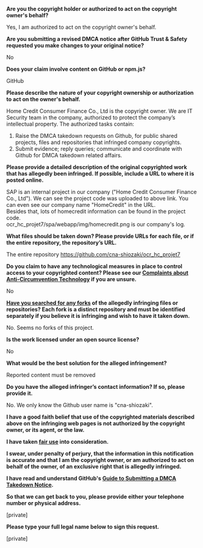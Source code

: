 **Are you the copyright holder or authorized to act on the copyright owner's behalf?**

Yes, I am authorized to act on the copyright owner's behalf.

**Are you submitting a revised DMCA notice after GitHub Trust & Safety requested you make changes to your original notice?**

No

**Does your claim involve content on GitHub or npm.js?**

GitHub

**Please describe the nature of your copyright ownership or authorization to act on the owner's behalf.**

Home Credit Consumer Finance Co., Ltd is the copyright owner. We are IT Security team in the company, authorized to protect the company’s intellectual property. The authorized tasks contain:  
1. Raise the DMCA takedown requests on Github, for public shared projects, files and repositories that infringed company copyrights.  
2. Submit evidence; reply queries; communicate and coordinate with Github for DMCA takedown related affairs.

**Please provide a detailed description of the original copyrighted work that has allegedly been infringed. If possible, include a URL to where it is posted online.**

SAP is an internal project in our company ("Home Credit Consumer Finance Co., Ltd"). We can see the project code was uploaded to above link. You can even see our company name "HomeCredit" in the URL.  
Besides that, lots of homecredit information can be found in the project code.  
ocr_hc_projet7/spa/webapp/img/homecredit.png is our company's log.

**What files should be taken down? Please provide URLs for each file, or if the entire repository, the repository’s URL.**

The entire repository https://github.com/cna-shiozaki/ocr_hc_projet7

**Do you claim to have any technological measures in place to control access to your copyrighted content? Please see our <a href="https://docs.github.com/articles/guide-to-submitting-a-dmca-takedown-notice#complaints-about-anti-circumvention-technology">Complaints about Anti-Circumvention Technology</a> if you are unsure.**

No

**<a href="https://docs.github.com/articles/dmca-takedown-policy#b-what-about-forks-or-whats-a-fork">Have you searched for any forks</a> of the allegedly infringing files or repositories? Each fork is a distinct repository and must be identified separately if you believe it is infringing and wish to have it taken down.**

No. Seems no forks of this project.

**Is the work licensed under an open source license?**

No

**What would be the best solution for the alleged infringement?**

Reported content must be removed

**Do you have the alleged infringer’s contact information? If so, please provide it.**

No. We only know the Github user name is "cna-shiozaki".

**I have a good faith belief that use of the copyrighted materials described above on the infringing web pages is not authorized by the copyright owner, or its agent, or the law.**

**I have taken <a href="https://www.lumendatabase.org/topics/22">fair use</a> into consideration.**

**I swear, under penalty of perjury, that the information in this notification is accurate and that I am the copyright owner, or am authorized to act on behalf of the owner, of an exclusive right that is allegedly infringed.**

**I have read and understand GitHub's <a href="https://docs.github.com/articles/guide-to-submitting-a-dmca-takedown-notice/">Guide to Submitting a DMCA Takedown Notice</a>.**

**So that we can get back to you, please provide either your telephone number or physical address.**

[private]

**Please type your full legal name below to sign this request.**

[private]
